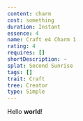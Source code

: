 ```yaml
---
content: charm
cost: something
duration: Instant
essence: 4
name: Craft e4 Charm 1
rating: 4
requires: []
shortDescription: ~
splat: Second Sunrise
tags: []
trait: Craft
tree: Creator
type: Simple
---
```


Hello **world**!
